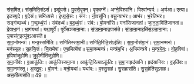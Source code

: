 

  
संस॒मित्। संस॒मिति॒संऽसं॑। इद्यु॑वसे। यु॒व॒से॒वृ॒ष॒न्। वृ॒ष॒न्नग्ने॑। अग्ने॒विश्वा॑नि। विश्वा॑न्य॒र्य:। अ॒र्यआ। एत्या॥ इ॒ळस्प॒दे। प॒देसं। समि॑ध्यसे। इ॒ध्य॒से॒स:। सन॑:। नो॒वसू॑नि। वसू॒न्याभ॑र। आभ॑र। भ॒रेति॑भर॥  
सङ्ग॑च्छध्वं। ग॒च्छ॒ध्वं॒सं। संव॑दध्वं। व॒द॒ध्वं॒सं। संव॑:। वो॒मनां॑सि। मनां॑सिजानतां। जा॒न॒ता॒मिति॑जानतां॥ दे॒वाभा॒गं। भा॒गंयथा॑। यथा॒पूर्वे॑। पूर्वे॑सञ्जाना॒ना:। सं॒जा॒ना॒नाउ॒पास॑ते। सं॒जा॒ना॒नाइति॑सं॒ऽजा॒ना॒ना:। उ॒पास॑त॒इत्यु॑प॒ऽआस॑ते॥  
स॒मा॒नोमन्त्र॑:। मन्त्र॒स्समि॑ति:। समि॑तिस्समा॒नी। समि॑ति॒रिति॒संऽइ॑ति:। स॒मा॒नीस॑मा॒नं। स॒मा॒नम्मन॑:। मन॑स्स॒ह। स॒हचि॒त्तं। चि॒त्तमे॑षां। ए॒षा॒मित्ये॑षां॥ स॒मा॒नम्मन्त्रं॑। मन्त्र॑म॒भि। अ॒भिम॑न्त्रये। म॒न्त्र॒ये॒व॒:। वो॒ह॒विषा॑। ह॒विषा॑जुहोमि। जु॒हो॒मीति॑जुहोमि॥  
स॒मा॒नीव॑:। व॒आकू॑ति:। आकू॑तिस्समा॒ना। आकू॑ति॒रित्याऽकू॑ति:। स॒मा॒नाहृद॑यानि। हृद॑यानिव:। व॒इति॑व:॥ स॒मा॒नम॑स्तु। अ॒स्तु॒व॒:। वो॒मन॑:। मनो॒यथा॑। यथा॑व:। व॒स्सु॒सह॑। सु॒सहास॑ति। सु॒स॒हेति॑सुऽसह। अस॒तीत्यस॑ति॥ 49 ॥  
